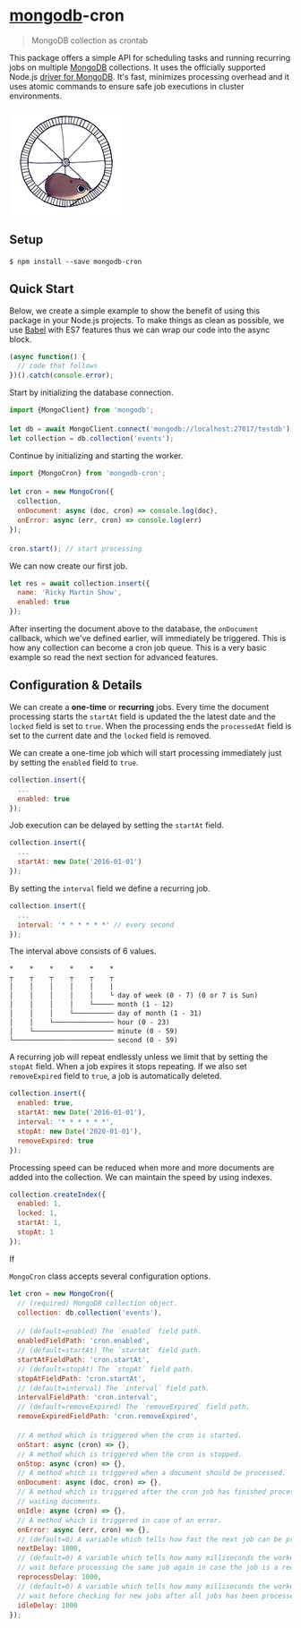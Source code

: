# [mongodb](https://docs.mongodb.com/ecosystem/drivers/node-js/)-cron

> MongoDB collection as crontab

This package offers a simple API for scheduling tasks and running recurring jobs on multiple [MongoDB](https://www.mongodb.org) collections. It uses the officially supported Node.js [driver for MongoDB](https://docs.mongodb.com/ecosystem/drivers/node-js/). It's fast, minimizes processing overhead and it uses atomic commands to ensure safe job executions in cluster environments.

<img src="giphy.gif" />

## Setup

```
$ npm install --save mongodb-cron
```

## Quick Start

Below, we create a simple example to show the benefit of using this package in your Node.js projects. To make things as clean as possible, we use [Babel](https://babeljs.io/) with ES7 features thus we can wrap our code into the async block.

```js
(async function() {
  // code that follows
})().catch(console.error);
```

Start by initializing the database connection.

```js
import {MongoClient} from 'mongodb';

let db = await MongoClient.connect('mongodb://localhost:27017/testdb');
let collection = db.collection('events');
```

Continue by initializing and starting the worker.

```js
import {MongoCron} from 'mongodb-cron';

let cron = new MongoCron({
  collection,
  onDocument: async (doc, cron) => console.log(doc),
  onError: async (err, cron) => console.log(err)
});

cron.start(); // start processing
```

We can now create our first job.

```js
let res = await collection.insert({
  name: 'Ricky Martin Show',
  enabled: true
});
```

After inserting the document above to the database, the `onDocument` callback, which we've defined earlier, will immediately be triggered. This is how any collection can become a cron job queue. This is a very basic example so read the next section for advanced features.

## Configuration & Details

We can create a **one-time** or **recurring** jobs. Every time the document processing starts the `startAt` field is updated the the latest date and the `locked` field is set to `true`. When the processing ends the `processedAt` field is set to the current date and the `locked` field is removed.

We can create a one-time job which will start processing immediately just by setting the `enabled` field to `true`.

```js
collection.insert({
  ...
  enabled: true
});
```

Job execution can be delayed by setting the `startAt` field.

```js
collection.insert({
  ...
  startAt: new Date('2016-01-01')
});
```

By setting the `interval` field we define a recurring job.

```js
collection.insert({
  ...
  interval: '* * * * * *' // every second
});
```

The interval above consists of 6 values.

```
*    *    *    *    *    *
┬    ┬    ┬    ┬    ┬    ┬
│    │    │    │    │    |
│    │    │    │    │    └ day of week (0 - 7) (0 or 7 is Sun)
│    │    │    │    └───── month (1 - 12)
│    │    │    └────────── day of month (1 - 31)
│    │    └─────────────── hour (0 - 23)
│    └──────────────────── minute (0 - 59)
└───────────────────────── second (0 - 59)
```

A recurring job will repeat endlessly unless we limit that by setting the `stopAt` field. When a job expires it stops repeating. If we also set `removeExpired` field to `true`, a job is automatically deleted.

```js
collection.insert({
  enabled: true,
  startAt: new Date('2016-01-01'),
  interval: '* * * * * *',
  stopAt: new Date('2020-01-01'),
  removeExpired: true
});
```

Processing speed can be reduced when more and more documents are added into the collection. We can maintain the speed by using indexes.

```js
collection.createIndex({
  enabled: 1,
  locked: 1,
  startAt: 1,
  stopAt: 1
});
```

If 

`MongoCron` class accepts several configuration options.

```js
let cron = new MongoCron({
  // (required) MongoDB collection object.
  collection: db.collection('events'),

  // (default=enabled) The `enabled` field path.
  enabledFieldPath: 'cron.enabled',
  // (default=startAt) The `startAt` field path.
  startAtFieldPath: 'cron.startAt',
  // (default=stopAt) The `stopAt` field path.
  stopAtFieldPath: 'cron.startAt',
  // (default=interval) The `interval` field path.
  intervalFieldPath: 'cron.interval',
  // (default=removeExpired) The `removeExpired` field path.
  removeExpiredFieldPath: 'cron.removeExpired',

  // A method which is triggered when the cron is started.
  onStart: async (cron) => {},
  // A method which is triggered when the cron is stopped.
  onStop: async (cron) => {},
  // A method which is triggered when a document should be processed.
  onDocument: async (doc, cron) => {},
  // A method which is triggered after the cron job has finished processing all 
  // waiting documents.
  onIdle: async (cron) => {},
  // A method which is triggered in case of an error.
  onError: async (err, cron) => {},
  // (default=0) A variable which tells how fast the next job can be processed.
  nextDelay: 1000,
  // (default=0) A variable which tells how many milliseconds the worker should 
  // wait before processing the same job again in case the job is a recurring job.
  reprocessDelay: 1000,
  // (default=0) A variable which tells how many milliseconds the worker should 
  // wait before checking for new jobs after all jobs has been processed.
  idleDelay: 1000
});
```
